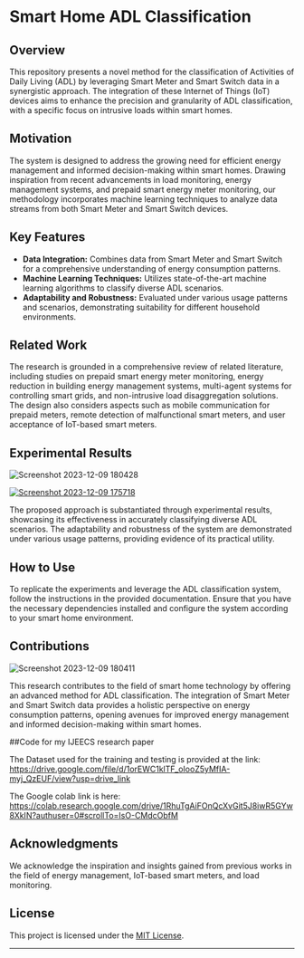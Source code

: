 # Smart Home ADL Classification

## Overview

This repository presents a novel method for the classification of Activities of Daily Living (ADL) by leveraging Smart Meter and Smart Switch data in a synergistic approach. The integration of these Internet of Things (IoT) devices aims to enhance the precision and granularity of ADL classification, with a specific focus on intrusive loads within smart homes.

## Motivation

The system is designed to address the growing need for efficient energy management and informed decision-making within smart homes. Drawing inspiration from recent advancements in load monitoring, energy management systems, and prepaid smart energy meter monitoring, our methodology incorporates machine learning techniques to analyze data streams from both Smart Meter and Smart Switch devices.

## Key Features

- **Data Integration:** Combines data from Smart Meter and Smart Switch for a comprehensive understanding of energy consumption patterns.
- **Machine Learning Techniques:** Utilizes state-of-the-art machine learning algorithms to classify diverse ADL scenarios.
- **Adaptability and Robustness:** Evaluated under various usage patterns and scenarios, demonstrating suitability for different household environments.




## Related Work

The research is grounded in a comprehensive review of related literature, including studies on prepaid smart energy meter monitoring, energy reduction in building energy management systems, multi-agent systems for controlling smart grids, and non-intrusive load disaggregation solutions. The design also considers aspects such as mobile communication for prepaid meters, remote detection of malfunctional smart meters, and user acceptance of IoT-based smart meters.

## Experimental Results
![Screenshot 2023-12-09 180428](https://github.com/Rohit-TensaiDono/IJEECS_Research_Paper/assets/91181495/f014f56f-3358-41c6-9047-4dcf2a4f1a5c)

[
![Screenshot 2023-12-09 175718](https://github.com/Rohit-TensaiDono/IJEECS_Research_Paper/assets/91181495/0cbfdf6c-ac7a-447d-a744-70451e0b3486)
](url)

The proposed approach is substantiated through experimental results, showcasing its effectiveness in accurately classifying diverse ADL scenarios. The adaptability and robustness of the system are demonstrated under various usage patterns, providing evidence of its practical utility.

## How to Use

To replicate the experiments and leverage the ADL classification system, follow the instructions in the provided documentation. Ensure that you have the necessary dependencies installed and configure the system according to your smart home environment.

## Contributions
![Screenshot 2023-12-09 180411](https://github.com/Rohit-TensaiDono/IJEECS_Research_Paper/assets/91181495/9cd90c34-7709-4e4c-b053-7b8761901ec1)


This research contributes to the field of smart home technology by offering an advanced method for ADL classification. The integration of Smart Meter and Smart Switch data provides a holistic perspective on energy consumption patterns, opening avenues for improved energy management and informed decision-making within smart homes.

##Code for my IJEECS research paper

The Dataset used for the training and testing is provided at the link: https://drive.google.com/file/d/1orEWC1klTF_oIooZ5yMfIA-myj_QzEUF/view?usp=drive_link

The Google colab link is here: https://colab.research.google.com/drive/1RhuTgAiFOnQcXvGit5J8iwR5GYw8XkIN?authuser=0#scrollTo=IsO-CMdcObfM


## Acknowledgments

We acknowledge the inspiration and insights gained from previous works in the field of energy management, IoT-based smart meters, and load monitoring.

## License

This project is licensed under the [MIT License](LICENSE).


---
